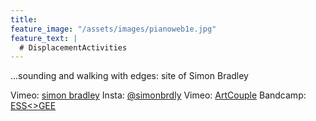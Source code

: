 ```yaml
---
title:
feature_image: "/assets/images/pianoweb1e.jpg"
feature_text: |
  # DisplacementActivities
---
```


 ...sounding and walking with edges: site of Simon Bradley

 Vimeo: [simon bradley](https://vimeo.com/user6604380)
 Insta: [@simonbrdly](https://www.instagram.com/simonbrdly) 
 Vimeo: [ArtCouple](https://vimeo.com/user127952551)
 Bandcamp: [ESS<>GEE](https://essgee1.bandcamp.com/) 

